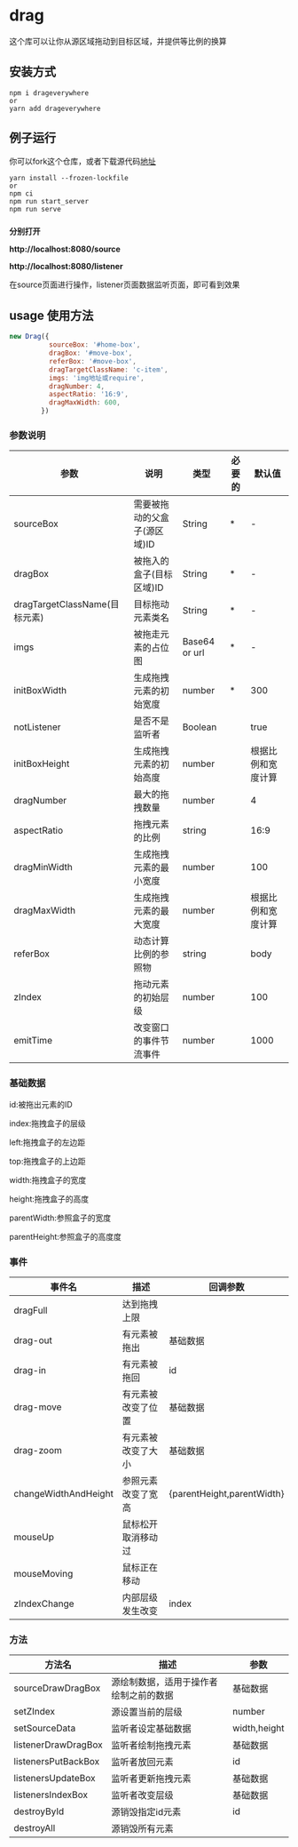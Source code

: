 # drag
这个库可以让你从源区域拖动到目标区域，并提供等比例的换算

## 安装方式

```shell
npm i drageverywhere
or 
yarn add drageverywhere
```

## 例子运行
你可以fork这个仓库，或者下载源代码[地址](https://github.com/sxuan11/drageverywhere.git)
```shell
yarn install --frozen-lockfile
or 
npm ci
npm run start_server
npm run serve
```
### 
**分别打开**

**http://localhost:8080/source**

**http://localhost:8080/listener**

在source页面进行操作，listener页面数据监听页面，即可看到效果

## usage 使用方法
```javascript
new Drag({
          sourceBox: '#home-box',
          dragBox: '#move-box',
          referBox: '#move-box',
          dragTargetClassName: 'c-item',
          imgs: 'img地址或require',
          dragNumber: 4,
          aspectRatio: '16:9',
          dragMaxWidth: 600,
        })
```

### 参数说明
| 参数 | 说明 | 类型 | 必要的 | 默认值 |
| --- | --- | --- | --- | --- |
|sourceBox| 需要被拖动的父盒子(源区域)ID | String  | * | - |
|dragBox| 被拖入的盒子(目标区域)ID | String | * | - |
|dragTargetClassName(目标元素)| 目标拖动元素类名 | String | * | - |
|imgs| 被拖走元素的占位图 | Base64 or url | * | - |
|initBoxWidth| 生成拖拽元素的初始宽度 | number | * | 300 |
|notListener| 是否不是监听者 | Boolean |  | true |
|initBoxHeight| 生成拖拽元素的初始高度 | number |  | 根据比例和宽度计算 |
|dragNumber| 最大的拖拽数量 | number |  | 4 |
|aspectRatio| 拖拽元素的比例 | string |  | 16:9 |
|dragMinWidth| 生成拖拽元素的最小宽度 | number |  | 100 |
|dragMaxWidth| 生成拖拽元素的最大宽度 | number |  | 根据比例和宽度计算 |
|referBox| 动态计算比例的参照物 | string |  | body |
|zIndex| 拖动元素的初始层级 | number |  | 100 |
|emitTime| 改变窗口的事件节流事件 | number |  | 1000 |

### 基础数据
id:被拖出元素的ID

index:拖拽盒子的层级

left:拖拽盒子的左边距

top:拖拽盒子的上边距

width:拖拽盒子的宽度

height:拖拽盒子的高度

parentWidth:参照盒子的宽度

parentHeight:参照盒子的高度度
### 事件
|事件名|描述|回调参数|
|---|---|---|
|dragFull|达到拖拽上限||
|drag-out|有元素被拖出|基础数据|
|drag-in|有元素被拖回|id|
|drag-move|有元素被改变了位置|基础数据|
|drag-zoom|有元素被改变了大小|基础数据|
|changeWidthAndHeight|参照元素改变了宽高|{parentHeight,parentWidth}|
|mouseUp|鼠标松开取消移动过||
|mouseMoving|鼠标正在移动||
|zIndexChange|内部层级发生改变|index|

### 方法
|方法名|描述|参数|
|---|---|---|
|sourceDrawDragBox|源绘制数据，适用于操作者绘制之前的数据|基础数据|
|setZIndex|源设置当前的层级|number|
|setSourceData|监听者设定基础数据|width,height|
|listenerDrawDragBox|监听者绘制拖拽元素|基础数据|
|listenersPutBackBox|监听者放回元素|id|
|listenersUpdateBox|监听者更新拖拽元素|基础数据|
|listenersIndexBox|监听者改变层级|基础数据|
|destroyById|源销毁指定id元素|id|
|destroyAll|源销毁所有元素||
